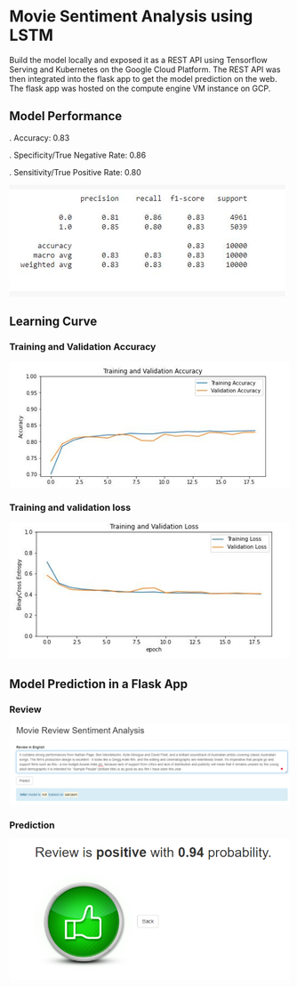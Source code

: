 # Movie Sentiment Analysis using LSTM
Build the model locally and exposed it as a REST API using Tensorflow Serving and Kubernetes on the Google Cloud Platform. The REST API was then integrated into the flask app to get the model prediction on the web. The flask app was hosted on the compute engine VM instance on GCP.
## Model Performance
. Accuracy: 0.83

. Specificity/True Negative Rate: 0.86

. Sensitivity/True Positive Rate: 0.80

![](images/classification_report.JPG)

## Learning Curve
### Training and Validation Accuracy
![](images/training_validation_accuracy.JPG)

### Training and validation loss
![](images/training_validation_loss.JPG)

## Model Prediction in a Flask App
### Review
![](images/review.png)
### Prediction
![](images/result.png)

